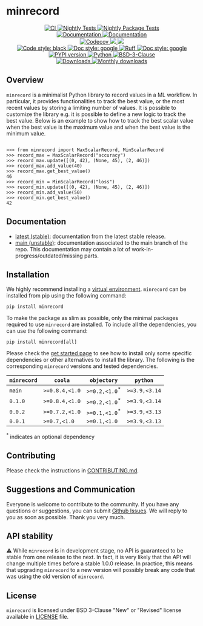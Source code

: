 # minrecord

<p align="center">
    <a href="https://github.com/durandtibo/minrecord/actions">
        <img alt="CI" src="https://github.com/durandtibo/minrecord/workflows/CI/badge.svg">
    </a>
    <a href="https://github.com/durandtibo/minrecord/actions">
        <img alt="Nightly Tests" src="https://github.com/durandtibo/minrecord/workflows/Nightly%20Tests/badge.svg">
    </a>
    <a href="https://github.com/durandtibo/minrecord/actions">
        <img alt="Nightly Package Tests" src="https://github.com/durandtibo/minrecord/workflows/Nightly%20Package%20Tests/badge.svg">
    </a>
    <br/>
    <a href="https://durandtibo.github.io/minrecord/">
        <img alt="Documentation" src="https://github.com/durandtibo/minrecord/workflows/Documentation%20(stable)/badge.svg">
    </a>
    <a href="https://durandtibo.github.io/minrecord/">
        <img alt="Documentation" src="https://github.com/durandtibo/minrecord/workflows/Documentation%20(unstable)/badge.svg">
    </a>
    <br/>
    <a href="https://codecov.io/gh/durandtibo/minrecord">
        <img alt="Codecov" src="https://codecov.io/gh/durandtibo/minrecord/branch/main/graph/badge.svg">
    </a>
    <a href="https://codeclimate.com/github/durandtibo/minrecord/maintainability">
        <img src="https://api.codeclimate.com/v1/badges/d6e3047eedfd2e1e0d86/maintainability" />
    </a>
    <a href="https://codeclimate.com/github/durandtibo/minrecord/test_coverage">
        <img src="https://api.codeclimate.com/v1/badges/d6e3047eedfd2e1e0d86/test_coverage" />
    </a>
    <br/>
    <a href="https://github.com/psf/black">
        <img  alt="Code style: black" src="https://img.shields.io/badge/code%20style-black-000000.svg">
    </a>
    <a href="https://google.github.io/styleguide/pyguide.html#s3.8-comments-and-docstrings">
        <img  alt="Doc style: google" src="https://img.shields.io/badge/%20style-google-3666d6.svg">
    </a>
    <a href="https://github.com/astral-sh/ruff">
        <img src="https://img.shields.io/endpoint?url=https://raw.githubusercontent.com/astral-sh/ruff/main/assets/badge/v2.json" alt="Ruff" style="max-width:100%;">
    </a>
    <a href="https://github.com/guilatrova/tryceratops">
        <img  alt="Doc style: google" src="https://img.shields.io/badge/try%2Fexcept%20style-tryceratops%20%F0%9F%A6%96%E2%9C%A8-black">
    </a>
    <br/>
    <a href="https://pypi.org/project/minrecord/">
        <img alt="PYPI version" src="https://img.shields.io/pypi/v/minrecord">
    </a>
    <a href="https://pypi.org/project/minrecord/">
        <img alt="Python" src="https://img.shields.io/pypi/pyversions/minrecord.svg">
    </a>
    <a href="https://opensource.org/licenses/BSD-3-Clause">
        <img alt="BSD-3-Clause" src="https://img.shields.io/pypi/l/minrecord">
    </a>
    <br/>
    <a href="https://pepy.tech/project/minrecord">
        <img  alt="Downloads" src="https://static.pepy.tech/badge/minrecord">
    </a>
    <a href="https://pepy.tech/project/minrecord">
        <img  alt="Monthly downloads" src="https://static.pepy.tech/badge/minrecord/month">
    </a>
    <br/>
</p>

## Overview

`minrecord` is a minimalist Python library to record values in a ML workflow.
In particular, it provides functionalities to track the best value, or the most recent values by
storing a limiting number of values.
It is possible to customize the library e.g. it is possible to define a new logic to track the best
value.
Below is an example to show how to track the best scalar value when the best value is the maximum
value and when the best value is the minimum value.

```pycon

>>> from minrecord import MaxScalarRecord, MinScalarRecord
>>> record_max = MaxScalarRecord("accuracy")
>>> record_max.update([(0, 42), (None, 45), (2, 46)])
>>> record_max.add_value(40)
>>> record_max.get_best_value()
46
>>> record_min = MinScalarRecord("loss")
>>> record_min.update([(0, 42), (None, 45), (2, 46)])
>>> record_min.add_value(50)
>>> record_min.get_best_value()
42

```

## Documentation

- [latest (stable)](https://durandtibo.github.io/minrecord/): documentation from the latest stable
  release.
- [main (unstable)](https://durandtibo.github.io/minrecord/main/): documentation associated to the
  main branch of the repo. This documentation may contain a lot of work-in-progress/outdated/missing
  parts.

## Installation

We highly recommend installing
a [virtual environment](https://packaging.python.org/guides/installing-using-pip-and-virtual-environments/).
`minrecord` can be installed from pip using the following command:

```shell
pip install minrecord
```

To make the package as slim as possible, only the minimal packages required to use `minrecord` are
installed.
To include all the dependencies, you can use the following command:

```shell
pip install minrecord[all]
```

Please check the [get started page](https://durandtibo.github.io/minrecord/get_started) to see how
to
install only some specific dependencies or other alternatives to install the library.
The following is the corresponding `minrecord` versions and tested dependencies.

| `minrecord` | `coola`        | `objectory`              | `python`      |
|-------------|----------------|--------------------------|---------------|
| `main`      | `>=0.8.4,<1.0` | `>=0.2,<1.0`<sup>*</sup> | `>=3.9,<3.14` |
| `0.1.0`     | `>=0.8.4,<1.0` | `>=0.2,<1.0`<sup>*</sup> | `>=3.9,<3.14` |
| `0.0.2`     | `>=0.7.2,<1.0` | `>=0.1,<1.0`<sup>*</sup> | `>=3.9,<3.13` |
| `0.0.1`     | `>=0.7,<1.0`   | `>=0.1,<1.0`             | `>=3.9,<3.13` |

<sup>*</sup> indicates an optional dependency

## Contributing

Please check the instructions in [CONTRIBUTING.md](.github/CONTRIBUTING.md).

## Suggestions and Communication

Everyone is welcome to contribute to the community.
If you have any questions or suggestions, you can
submit [Github Issues](https://github.com/durandtibo/minrecord/issues).
We will reply to you as soon as possible. Thank you very much.

## API stability

:warning: While `minrecord` is in development stage, no API is guaranteed to be stable from one
release to the next.
In fact, it is very likely that the API will change multiple times before a stable 1.0.0 release.
In practice, this means that upgrading `minrecord` to a new version will possibly break any code
that
was using the old version of `minrecord`.

## License

`minrecord` is licensed under BSD 3-Clause "New" or "Revised" license available
in [LICENSE](LICENSE)
file.
